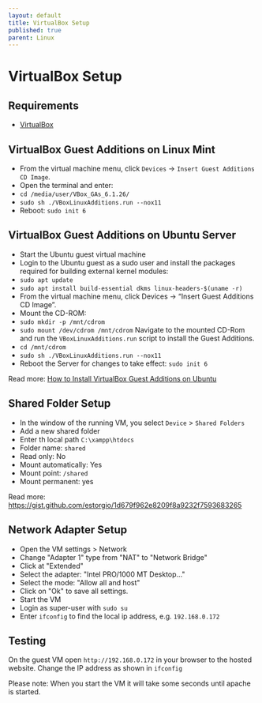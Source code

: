```yaml
---
layout: default
title: VirtualBox Setup
published: true
parent: Linux
---
```


# VirtualBox Setup

## Requirements

* [VirtualBox](https://www.virtualbox.org/wiki/Downloads)

## VirtualBox Guest Additions on Linux Mint

* From the virtual machine menu, click `Devices` -> `Insert Guest Additions CD Image`.
* Open the terminal and enter:
* `cd /media/user/VBox_GAs_6.1.26/`
* `sudo sh ./VBoxLinuxAdditions.run --nox11`
* Reboot: `sudo init 6`

## VirtualBox Guest Additions on Ubuntu Server

* Start the Ubuntu guest virtual machine
* Login to the Ubuntu guest as a sudo user and install the packages required for building external kernel modules:
* `sudo apt update`
* `sudo apt install build-essential dkms linux-headers-$(uname -r)`
* From the virtual machine menu, click Devices -> “Insert Guest Additions CD Image”.
* Mount the CD-ROM:
* `sudo mkdir -p /mnt/cdrom`
* `sudo mount /dev/cdrom /mnt/cdrom`
  Navigate to the mounted CD-Rom and run the `VBoxLinuxAdditions.run`
  script to install the Guest Additions.
* `cd /mnt/cdrom`
* `sudo sh ./VBoxLinuxAdditions.run --nox11`
* Reboot the Server for changes to take effect: `sudo init 6`

Read more: [How to Install VirtualBox Guest Additions on Ubuntu](https://linuxize.com/post/how-to-install-virtualbox-guest-additions-in-ubuntu/)

## Shared Folder Setup

* In the window of the running VM, you select `Device` > `Shared Folders`
* Add a new shared folder
* Enter th local path `C:\xampp\htdocs`
* Folder name: `shared`
* Read only: No
* Mount automatically: Yes
* Mount point: `/shared`
* Mount permanent: yes

Read more: <https://gist.github.com/estorgio/1d679f962e8209f8a9232f7593683265>

## Network Adapter Setup

* Open the VM settings > Network
* Change "Adapter 1" type from "NAT" to "Network Bridge"
* Click at "Extended"
* Select the adapter: "Intel PRO/1000 MT Desktop..."
* Select the mode: "Allow all and host"
* Click on "Ok" to save all settings.
* Start the VM
* Login as super-user with `sudo su`
* Enter `ifconfig` to find the local ip address, e.g. `192.168.0.172`

## Testing

On the guest VM open `http://192.168.0.172` in your browser to the hosted website.
Change the IP address as shown in `ifconfig`

Please note: When you start the VM it will take some seconds until
apache is started.
